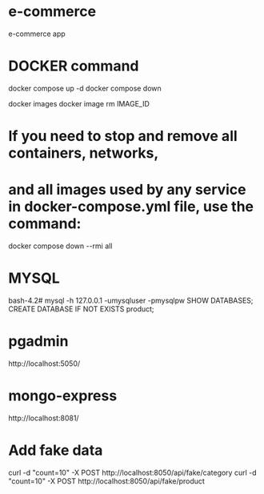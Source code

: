 # e-commerce
e-commerce app

# DOCKER command
docker compose up -d
docker compose down

docker images
docker image rm IMAGE_ID

# If you need to stop and remove all containers, networks, 
# and all images used by any service in docker-compose.yml file, use the command:
docker compose down --rmi all

# MYSQL
bash-4.2# mysql -h 127.0.0.1 -umysqluser -pmysqlpw
SHOW DATABASES;
CREATE DATABASE IF NOT EXISTS product;

# pgadmin
http://localhost:5050/

# mongo-express
http://localhost:8081/

# Add fake data
curl -d "count=10" -X POST http://localhost:8050/api/fake/category
curl -d "count=10" -X POST http://localhost:8050/api/fake/product